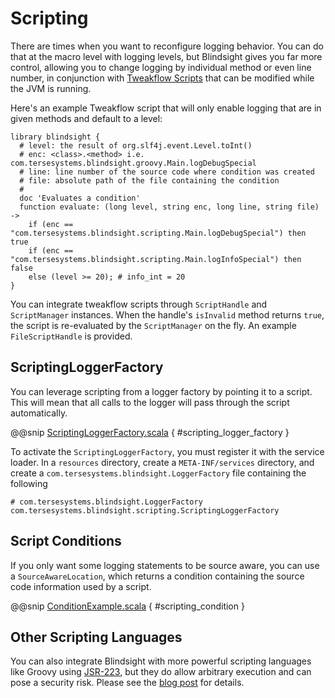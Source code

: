 # Scripting

There are times when you want to reconfigure logging behavior.  You can do that at the macro level with logging levels, but Blindsight gives you far more control, allowing you to change logging by individual method or even line number, in conjunction with [Tweakflow Scripts](https://twineworks.github.io/tweakflow/index.html) that can be modified while the JVM is running.

Here's an example Tweakflow script that will only enable logging that are in given methods and default to a level:

```tweakflow
library blindsight {
  # level: the result of org.slf4j.event.Level.toInt()
  # enc: <class>.<method> i.e. com.tersesystems.blindsight.groovy.Main.logDebugSpecial
  # line: line number of the source code where condition was created
  # file: absolute path of the file containing the condition
  #
  doc 'Evaluates a condition'
  function evaluate: (long level, string enc, long line, string file) ->
    if (enc == "com.tersesystems.blindsight.scripting.Main.logDebugSpecial") then true
    if (enc == "com.tersesystems.blindsight.scripting.Main.logInfoSpecial") then false
    else (level >= 20); # info_int = 20
}
```

You can integrate tweakflow scripts through `ScriptHandle` and `ScriptManager` instances.  When the handle's `isInvalid` method returns `true`, the script is re-evaluated by the `ScriptManager` on the fly.  An example `FileScriptHandle` is provided.

## ScriptingLoggerFactory

You can leverage scripting from a logger factory by pointing it to a script.  This will mean that all calls to the logger will pass through the script automatically.

@@snip [ScriptingLoggerFactory.scala](../../../test/scala/example/scripting/ScriptingLoggerFactory.scala) { #scripting_logger_factory }

To activate the `ScriptingLoggerFactory`, you must register it with the service loader.  In a `resources` directory, create a `META-INF/services` directory, and create a `com.tersesystems.blindsight.LoggerFactory` file containing the following

```
# com.tersesystems.blindsight.LoggerFactory
com.tersesystems.blindsight.scripting.ScriptingLoggerFactory
```

## Script Conditions

If you only want some logging statements to be source aware, you can use a `SourceAwareLocation`, which returns a condition containing the source code information used by a script.

@@snip [ConditionExample.scala](../../../test/scala/example/scripting/ConditionExample.scala) { #scripting_condition }

## Other Scripting Languages

You can also integrate Blindsight with more powerful scripting languages like Groovy using [JSR-223](https://docs.oracle.com/en/java/javase/12/scripting/java-scripting-api.html#GUID-C4A6EB7C-0AEA-45EC-8662-099BDEFC361A), but they do allow arbitrary execution and can pose a security risk.  Please see the [blog post](https://tersesystems.com/blog/2021/05/02/dynamic-logging-with-conditions/) for details.

